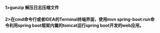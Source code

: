 #### 1>gunzip 解压日志压缩文件
#### 2>在cmd命令行或者IDEA的Terminal终端界面，使用mvn spring-boot:run命令利用spring boot框架内置的tomcat运行spring boot开发的web应用。

